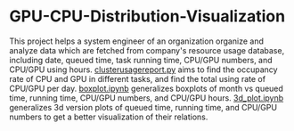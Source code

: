 # GPU-CPU-Distribution-Visualization
This project helps a system engineer of an organization organize and analyze data which are fetched from company's resource usage database, including date, queued time, task running time, CPU/GPU numbers, and CPU/GPU using hours. 
[clusterusagereport.py](https://github.com/yuyao-cyber/GPU-CPU-Distribution-Visualization/blob/main/clusterusagereport.py) aims to find the occupancy rate of CPU and GPU in different tasks, and find the total using rate of CPU/GPU per day.
[boxplot.ipynb](https://github.com/yuyao-cyber/GPU-CPU-Distribution-Visualization/blob/main/boxplot.ipynb) generalizes boxplots of month vs queued time, running time, CPU/GPU numbers, and CPU/GPU hours.
[3d_plot.ipynb](https://github.com/yuyao-cyber/GPU-CPU-Distribution-Visualization/blob/main/3d_plot.ipynb) generalizes 3d version plots of queued time, running time, and CPU/GPU numbers to get a better visualization of their relations.

